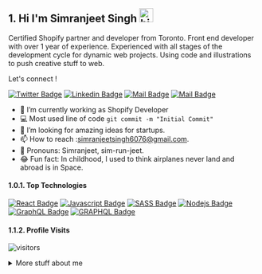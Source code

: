 ## 1. Hi I'm Simranjeet Singh <img src="https://user-images.githubusercontent.com/1303154/88677602-1635ba80-d120-11ea-84d8-d263ba5fc3c0.gif" width="28px" alt="hi">

Certified Shopify partner and developer from Toronto. Front end developer with over 1 year of experience. Experienced with all stages of the development cycle for dynamic web projects. Using code and illustrations to push creative stuff to web.

Let's connect !

[![Twitter Badge](https://img.shields.io/badge/-Simranjeet_Singh-1ca0f1?style=flat&labelColor=1ca0f1&logo=twitter&logoColor=white&link=https://twitter.com/Simranj25174647)](https://twitter.com/Simranj25174647) 
 [![Linkedin Badge](https://img.shields.io/badge/-Simranjeeet_Singh-0e76a8?style=flat&labelColor=0e76a8&logo=linkedin&logoColor=white)](https://www.linkedin.com/in/simranjeet-singh-629b24172) 
[![Mail Badge](https://img.shields.io/badge/-Simranjeet_Singh-e84393?style=flat&labelColor=e84393&logo=instagram&logoColor=white)](https://instagram.com/its_simranjeet_singh) 
[![Mail Badge](https://img.shields.io/badge/-Simranjeet_Singh-c0392b?style=flat&labelColor=c0392b&logo=gmail&logoColor=white)](mailto:simranjeetsingh6076gmail.com)


<!-- TODO: Add last video link -->

- 🔭 I’m currently working as Shopify Developer
- :computer: Most used line of code `git commit -m "Initial Commit"`
- 🤔 I’m looking for amazing ideas for startups.
- 📫 How to reach :simranjeetsingh6076@gmail.com.
- 📣 Pronouns: Simranjeet, sim-run-jeet.
- 😂 Fun fact: In childhood, I used to think airplanes never land and abroad is in Space. 

#### 1.0.1. Top Technologies

<!-- TODO: Make technologies links takes you to repositories -->

[![React Badge](https://img.shields.io/badge/-React-61DBFB?style=for-the-badge&labelColor=black&logo=react&logoColor=61DBFB)](https://github.com/singhsimranjeetg/gta-products) 
[![Javascript Badge](https://img.shields.io/badge/-Javascript-F0DB4F?style=for-the-badge&labelColor=black&logo=javascript&logoColor=F0DB4F)](https://github.com/singhsimranjeetg/gta-products) [![SASS Badge](https://img.shields.io/badge/-SASS-BF4080?style=for-the-badge&labelColor=black&logo=sass&logoColor=BF4080)](https://github.com/singhsimranjeetg/Brampton-Estate) 
[![Nodejs Badge](https://img.shields.io/badge/-Nodejs-3C873A?style=for-the-badge&labelColor=black&logo=node.js&logoColor=3C873A)](https://github.com/singhsimranjeetg/shopify-app-node) 
[![GraphQL Badge](https://img.shields.io/badge/-LIQUID-3399CC?style=for-the-badge&labelColor=black&logo=shopify&logoColor=3399CC)](https://github.com/singhsimranjeetg/shopify-portfolio)
[![GRAPHQL Badge](https://img.shields.io/badge/-GRAPHQL-e535ab?style=for-the-badge&labelColor=black&logo=graphql&logoColor=e535ab)](https://github.com/singhsimranjeetg/Reactofy)

<!-- 
### 1.1. Tutorials

[<img align="left" alt="React" width="26px" src="https://raw.githubusercontent.com/github/explore/80688e429a7d4ef2fca1e82350fe8e3517d3494d/topics/react/react.png" />][reactplaylist]

[<img align="left" alt="HTML5" width="26px" src="https://raw.githubusercontent.com/github/explore/80688e429a7d4ef2fca1e82350fe8e3517d3494d/topics/html/html.png" />][htmltutorial]

[<img align="left" alt="JavaScript" width="26px" src="https://raw.githubusercontent.com/github/explore/80688e429a7d4ef2fca1e82350fe8e3517d3494d/topics/javascript/javascript.png" />][javascripttutorial]

[<img align="left" alt="Visual Studio Code" width="26px" src="https://raw.githubusercontent.com/github/explore/80688e429a7d4ef2fca1e82350fe8e3517d3494d/topics/visual-studio-code/visual-studio-code.png" />][vscodetutorial]

<img align="left" alt="Sass" width="26px" src="https://raw.githubusercontent.com/github/explore/80688e429a7d4ef2fca1e82350fe8e3517d3494d/topics/sass/sass.png" />

<img align="left" alt="Node.js" width="26px" src="https://raw.githubusercontent.com/github/explore/80688e429a7d4ef2fca1e82350fe8e3517d3494d/topics/nodejs/nodejs.png" />

<img align="left" alt="GraphQL" width="26px" src="https://raw.githubusercontent.com/github/explore/80688e429a7d4ef2fca1e82350fe8e3517d3494d/topics/graphql/graphql.png" />

<img align="left" alt="Deno" width="26px" src="https://raw.githubusercontent.com/github/explore/361e2821e2dea67711cde99c9c40ed357061cf27/topics/deno/deno.png" />

<img align="left" alt="SQL" width="26px" src="https://raw.githubusercontent.com/github/explore/80688e429a7d4ef2fca1e82350fe8e3517d3494d/topics/sql/sql.png" />

<img align="left" alt="MySQL" width="26px" src="https://raw.githubusercontent.com/github/explore/80688e429a7d4ef2fca1e82350fe8e3517d3494d/topics/mysql/mysql.png" />

<img align="left" alt="Git" width="26px" src="https://raw.githubusercontent.com/github/explore/80688e429a7d4ef2fca1e82350fe8e3517d3494d/topics/git/git.png" />

<img align="left" alt="MongoDB" width="26px" src="https://raw.githubusercontent.com/github/explore/80688e429a7d4ef2fca1e82350fe8e3517d3494d/topics/mongodb/mongodb.png" />

<br />
<br />



#### 1.1.1. Bizness
- :paperclip: [My Resume/CV](https://github.com/ipenywis/ipenywis/blob/master/resumes/resume%20v1.0.pdf)
- :email: ipenywis@gmail.com
```text
TypeScript   15 hrs 41 mins  ████████████████████▓░░░░   82.29 % 
HTML         1 hr 50 mins    ██▒░░░░░░░░░░░░░░░░░░░░░░   09.61 % 
Markdown     1 hr 27 mins    ██░░░░░░░░░░░░░░░░░░░░░░░   07.63 % 
Other        2 mins          ░░░░░░░░░░░░░░░░░░░░░░░░░   00.25 % 
YAML         2 mins          ░░░░░░░░░░░░░░░░░░░░░░░░░   00.19 % 
```

[reactplaylist]: https://www.youtube.com/watch?v=KxXXEL-k47Y&list=PLvXDmnBbOF7RnYiZvDwl2Pzcs2kfi10wd
[vscodetutorial]: https://www.youtube.com/watch?v=Bkie2ai8qeE&t=8s
[htmltutorial]: https://www.youtube.com/watch?v=VK6MXVxOsws&t=27s
[javascripttutorial]: https://www.youtube.com/watch?v=D-LHKvmX37E
-->
#### 1.1.2. Profile Visits 

![visitors](https://visitor-badge.glitch.me/badge?page_id=singhsimranjeetg)

<details>
<summary>
  More stuff about me
</summary>

<br >
<!-- 
I love sharing knowledge and putting tutorials, courses and posts together for helping other developers, and tjat's why CoderOne Youtube Channel exists!  
#### 1.1.3. What is CoderOne?


CoderOne is a youtube channel for learning Web/Mobile development, coding and design. Including new technologies and frameworks and anything really related to development world.
-->



#### 1.1.4. Coding Stats

<!--START_SECTION:waka-->
```text
No Activity tracked this Week
```
<!--END_SECTION:waka-->

#### 1.1.5. Github Stats

![Simranjeet's github stats](https://github-readme-stats.vercel.app/api?username=singhsimranjeetg&count_private=true&theme=onedark&hide=contribs,prs)

</details>


